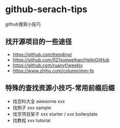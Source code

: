 # github-serach-tips
github搜索小技巧

## 找开源项目的一些途径
- https://github.com/trending/
- https://github.com/521xueweihan/HelloGitHub
- https://github.com/ruanyf/weekly
- https://www.zhihu.com/column/mm-fe

## 特殊的查找资源小技巧-常用前缀后缀 
- 找百科大全 awesome xxx
- 找例子 xxx sample
- 找空项目架子 xxx starter / xxx boilerplate 
- 找教程  xxx tutorial
